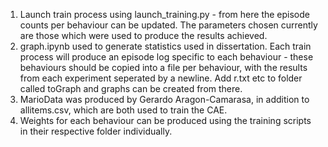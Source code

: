 1) Launch train process using launch_training.py - from here the episode counts per behaviour can be updated. The parameters chosen currently are those which were used to produce the results achieved.
2) graph.ipynb used to generate statistics used in dissertation. Each train process will produce an episode log specific to each behaviour - these behaviours should be copied into a file per behaviour, with the results from each experiment seperated by a newline. Add r.txt etc to folder called toGraph and graphs can be created from there.
3) MarioData was produced by Gerardo Aragon-Camarasa, in addition to allitems.csv, which are both used to train the CAE.
4) Weights for each behaviour can be produced using the training scripts in their respective folder individually.